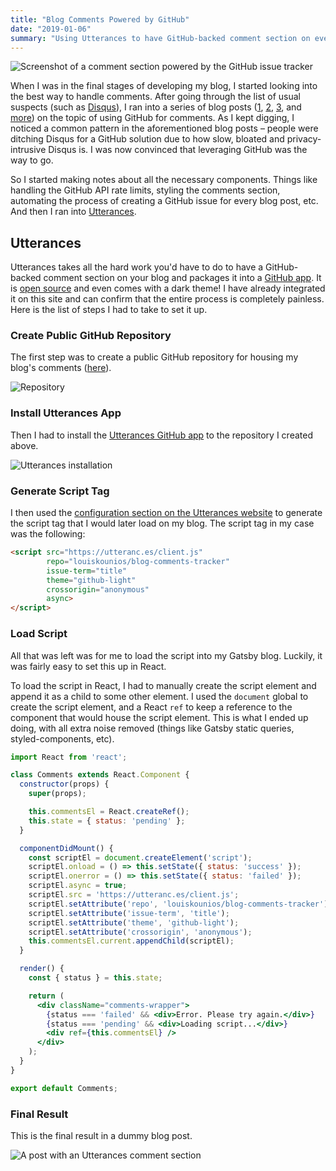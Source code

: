 ```yaml
---
title: "Blog Comments Powered by GitHub"
date: "2019-01-06"
summary: "Using Utterances to have GitHub-backed comment section on every blog post."
---
```


![Screenshot of a comment section powered by the GitHub issue tracker](images/featured.png "Screenshot of a comment section powered by the GitHub issue tracker")

When I was in the final stages of developing my blog, I started looking into the best way to handle comments.
After going through the list of usual suspects (such as [Disqus](https://disqus.com)), I ran into a series of blog posts ([1](http://artsy.github.io/blog/2017/07/15/Comments-are-on/), [2](http://donw.io/post/github-comments/), [3](https://nemethgergely.com/using-github-for-comments-on-your-blog/), and [more](https://www.google.com/search?q=using+github+for+blog+comments)) on the topic of using GitHub for comments.
As I kept digging, I noticed a common pattern in the aforementioned blog posts – people were ditching Disqus for a GitHub solution due to how slow, bloated and privacy-intrusive Disqus is.
I was now convinced that leveraging GitHub was the way to go.

So I started making notes about all the necessary components.
Things like handling the GitHub API rate limits, styling the comments section, automating the process of creating a GitHub issue for every blog post, etc.
And then I ran into [Utterances](https://utteranc.es).

## Utterances

Utterances takes all the hard work you'd have to do to have a GitHub-backed comment section on your blog and packages it into a [GitHub app](https://github.com/apps/utterances).
It is [open source](https://github.com/utterance/utterances) and even comes with a dark theme!
I have already integrated it on this site and can confirm that the entire process is completely painless.
Here is the list of steps I had to take to set it up.

### Create Public GitHub Repository

The first step was to create a public GitHub repository for housing my blog's comments ([here](https://github.com/louiskounios/blog-comments-tracker)).

![Repository](images/repository.png)

### Install Utterances App

Then I had to install the [Utterances GitHub app](https://github.com/apps/utterances) to the repository I created above.

![Utterances installation](images/utterances-installation.png)

### Generate Script Tag

I then used the [configuration section on the Utterances website](https://utteranc.es#configuration) to generate the script tag that I would later load on my blog. The script tag in my case was the following:

```html
<script src="https://utteranc.es/client.js"
        repo="louiskounios/blog-comments-tracker"
        issue-term="title"
        theme="github-light"
        crossorigin="anonymous"
        async>
</script>
```

### Load Script

All that was left was for me to load the script into my Gatsby blog.
Luckily, it was fairly easy to set this up in React.

To load the script in React, I had to manually create the script element and append it as a child to some other element.
I used the `document` global to create the script element, and a React `ref` to keep a reference to the component that would house the script element.
This is what I ended up doing, with all extra noise removed (things like Gatsby static queries, styled-components, etc).

```jsx
import React from 'react';

class Comments extends React.Component {
  constructor(props) {
    super(props);

    this.commentsEl = React.createRef();
    this.state = { status: 'pending' };
  }

  componentDidMount() {
    const scriptEl = document.createElement('script');
    scriptEl.onload = () => this.setState({ status: 'success' });
    scriptEl.onerror = () => this.setState({ status: 'failed' });
    scriptEl.async = true;
    scriptEl.src = 'https://utteranc.es/client.js';
    scriptEl.setAttribute('repo', 'louiskounios/blog-comments-tracker');
    scriptEl.setAttribute('issue-term', 'title');
    scriptEl.setAttribute('theme', 'github-light');
    scriptEl.setAttribute('crossorigin', 'anonymous');
    this.commentsEl.current.appendChild(scriptEl);
  }

  render() {
    const { status } = this.state;

    return (
      <div className="comments-wrapper">
        {status === 'failed' && <div>Error. Please try again.</div>}
        {status === 'pending' && <div>Loading script...</div>}
        <div ref={this.commentsEl} />
      </div>
    );
  }
}

export default Comments;
```

### Final Result

This is the final result in a dummy blog post.

![A post with an Utterances comment section](images/post-with-utterances.png)
